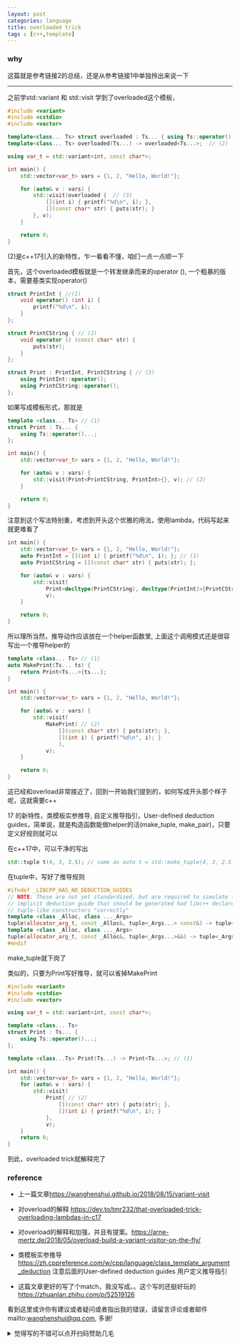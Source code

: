 ```yaml
---
layout: post
categories: language
title: overloaded trick
tags : [c++,template]
---
```



### why

这篇就是参考链接2的总结，还是从参考链接1中单独拎出来说一下

---



之前学std::variant 和 std::visit   学到了overloaded这个模板，

```c++
#include <variant>
#include <cstdio>
#include <vector>

template<class... Ts> struct overloaded : Ts... { using Ts::operator()...; }; // (1)
template<class... Ts> overloaded(Ts...) -> overloaded<Ts...>;  // (2)

using var_t = std::variant<int, const char*>;

int main() {
    std::vector<var_t> vars = {1, 2, "Hello, World!"};

    for (auto& v : vars) {
        std::visit(overloaded {  // (3)
            [](int i) { printf("%d\n", i); },
            [](const char* str) { puts(str); }
        }, v);
    }

    return 0;
}
```

(2)是c++17引入的新特性，乍一看看不懂，咱们一点一点顺一下



首先，这个overloaded模板就是一个转发继承而来的operator (),  一个粗暴的版本，需要基类实现operator()

```c++
struct PrintInt { //(1)
    void operator() (int i) {
        printf("%d\n", i);
    }
};

struct PrintCString { // (2)
    void operator () (const char* str) {
        puts(str);
    }
};

struct Print : PrintInt, PrintCString { // (3)
    using PrintInt::operator();
    using PrintCString::operator();
};
```



如果写成模板形式，那就是

```c++
template <class... Ts> // (1)
struct Print : Ts... {
    using Ts::operator()...;
};

int main() {
    std::vector<var_t> vars = {1, 2, "Hello, World!"};

    for (auto& v : vars) {
        std::visit(Print<PrintCString, PrintInt>{}, v); // (2)
    }

    return 0;
}
```



注意到这个写法特别重，考虑到开头这个优雅的用法，使用lambda，代码写起来就更难看了

```c++
int main() {
    std::vector<var_t> vars = {1, 2, "Hello, World!"};
    auto PrintInt = [](int i) { printf("%d\n", i); }; // (1)
    auto PrintCString = [](const char* str) { puts(str); };

    for (auto& v : vars) {
        std::visit(
            Print<decltype(PrintCString), decltype(PrintInt)>{PrintCString, PrintInt}, // (2)
            v);
    }

    return 0;
}
```

所以理所当然，推导动作应该放在一个helper函数里,    上面这个调用模式还是很容写出一个推导helper的

```c++
template <class... Ts> // (1)
auto MakePrint(Ts... ts) {
    return Print<Ts...>{ts...};
}

int main() {
    std::vector<var_t> vars = {1, 2, "Hello, World!"};

    for (auto& v : vars) {
        std::visit(
            MakePrint( // (2)
                [](const char* str) { puts(str); },
                [](int i) { printf("%d\n", i); }
                ),
            v);
    }

    return 0;
}
```

这已经和overload非常接近了，回到一开始我们提到的，如何写成开头那个样子呢，这就需要c++

17 的新特性，类模板实参推导,   自定义推导指引，User-defined deduction guides，简单说，就是构造函数能做helper的活(make_tuple, make_pair)，只要定义好规则就可以

在c++17中，可以干净的写出

```c++
std::tuple t(4, 3, 2.5); // same as auto t = std::make_tuple(4, 3, 2.5);
```

 在tuple中，写好了推导规则

```c++
#ifndef _LIBCPP_HAS_NO_DEDUCTION_GUIDES
// NOTE: These are not yet standardized, but are required to simulate the
// implicit deduction guide that should be generated had libc++ declared the
// tuple-like constructors "correctly"
template <class _Alloc, class ..._Args>
tuple(allocator_arg_t, const _Alloc&, tuple<_Args...> const&) -> tuple<_Args...>;
template <class _Alloc, class ..._Args>
tuple(allocator_arg_t, const _Alloc&, tuple<_Args...>&&) -> tuple<_Args...>;
#endif
```

make_tuple就下岗了

类似的，只要为Print写好推导，就可以省掉MakePrint

```c++
#include <variant>
#include <cstdio>
#include <vector>

using var_t = std::variant<int, const char*>;

template <class... Ts>
struct Print : Ts... {
    using Ts::operator()...;
};

template <class...Ts> Print(Ts...) -> Print<Ts...>; // (1)

int main() {
    std::vector<var_t> vars = {1, 2, "Hello, World!"};
    for (auto& v : vars) {
        std::visit(
            Print{ // (2)
                [](const char* str) { puts(str); },
                [](int i) { printf("%d\n", i); }
            },
            v);
    }
    return 0;
}
```



  到此，overloaded trick就解释完了




### reference
- 上一篇文章<https://wanghenshui.github.io/2018/08/15/variant-visit>

- 对overload的解释 https://dev.to/tmr232/that-overloaded-trick-overloading-lambdas-in-c17

- 对overload的解释和加强，并且有提案。https://arne-mertz.de/2018/05/overload-build-a-variant-visitor-on-the-fly/

- 类模板实参推导 <https://zh.cppreference.com/w/cpp/language/class_template_argument_deduction> 注意后面的User-defined deduction guides 用户定义推导指引

- 这篇文章更好的写了个match，我没写成。。这个写的还挺好玩的<https://zhuanlan.zhihu.com/p/52519126>

  

看到这里或许你有建议或者疑问或者指出我的错误，请留言评论或者邮件mailto:wanghenshui@qq.com, 多谢! 
<details>
<summary>觉得写的不错可以点开扫码赞助几毛</summary>
<img src="https://wanghenshui.github.io/assets/wepay.png" alt="微信转账">
</details>